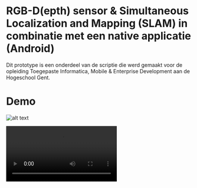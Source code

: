 # RGB-D(epth) sensor & Simultaneous Localization and Mapping (SLAM) in combinatie met een native applicatie (Android)

Dit prototype is een onderdeel van de scriptie die werd gemaakt voor de opleiding Toegepaste Informatica, Mobile & Enterprise Development aan de Hogeschool Gent.

# Demo

![alt text](https://user-images.githubusercontent.com/47556281/167379778-490ec86e-ebbb-426a-ad23-79bb3e2d8f0e.PNG "hologram")

![alt text](https://user-images.githubusercontent.com/47556281/167379794-00fd8894-19f6-4508-a6ad-cb48f161823f.mov "filmpje")
